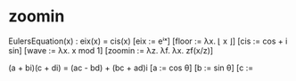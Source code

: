 # zoomin

EulersEquation(x) : eix(x) = cis(x)
[eix := eⁱˣ]
[floor := λx. ⌊ x ⌋]
[cis := cos + i sin]
[wave := λx. x mod 1]
[zoomin := λz. λf. λx. zf(x/z)]

(a + bi)(c + di) = (ac - bd) + (bc + ad)i
[a := cos θ]
[b := sin θ]
[c :=